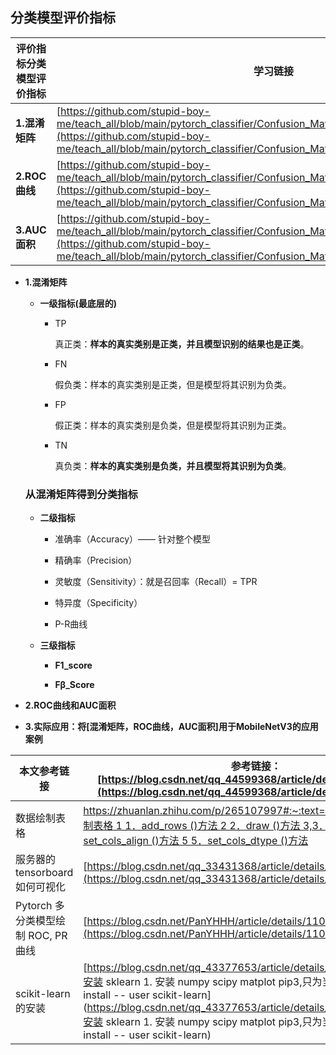 ## 分类模型评价指标

|评价指标分类模型评价指标|学习链接|
|-|-|
|**1.混淆矩阵**|[https://github.com/stupid-boy-me/teach_all/blob/main/pytorch_classifier/Confusion_Matrix/docs/1.Confusion_MAatrix.md](https://github.com/stupid-boy-me/teach_all/blob/main/pytorch_classifier/Confusion_Matrix/docs/1.Confusion_MAatrix.md)|
|**2.ROC曲线**|[https://github.com/stupid-boy-me/teach_all/blob/main/pytorch_classifier/Confusion_Matrix/docs/2.ROC_AOU.md](https://github.com/stupid-boy-me/teach_all/blob/main/pytorch_classifier/Confusion_Matrix/docs/2.ROC_AOU.md)|
|**3.AUC面积**|[https://github.com/stupid-boy-me/teach_all/blob/main/pytorch_classifier/Confusion_Matrix/docs/2.ROC_AOU.md](https://github.com/stupid-boy-me/teach_all/blob/main/pytorch_classifier/Confusion_Matrix/docs/2.ROC_AOU.md)|


- **1.混淆矩阵**

  - **一级指标(最底层的)**

    - TP

      真正类：**样本的真实类别是正类，并且模型识别的结果也是正类**。

    - FN

      假负类：样本的真实类别是正类，但是模型将其识别为负类。

    - FP

      假正类：样本的真实类别是负类，但是模型将其识别为正类。

    - TN

      真负类：**样本的真实类别是负类，并且模型将其识别为负类**。

  ### 从混淆矩阵得到分类指标

  - **二级指标**

    - 准确率（Accuracy）—— 针对整个模型

    - 精确率（Precision）

    - 灵敏度（Sensitivity）：就是召回率（Recall）= TPR

    - 特异度（Specificity）

    - P-R曲线

  - **三级指标**

    - **F1_score** 

    - **Fβ_Score**

- **2.ROC曲线和AUC面积**

- **3.实际应用：将[混淆矩阵，ROC曲线，AUC面积]用于MobileNetV3的应用案例**

|本文参考链接|参考链接：[https://blog.csdn.net/qq_44599368/article/details/121082272](https://blog.csdn.net/qq_44599368/article/details/121082272)|
|-|-|
|数据绘制表格|[https://zhuanlan.zhihu.com/p/265107997#:~:text=Python为输出的数据绘制表格 1 1．add_rows ()方法 2 2．draw ()方法 3,3．header ()方法 4 4．set_cols_align ()方法 5 5．set_cols_dtype ()方法](https://zhuanlan.zhihu.com/p/265107997#:~:text=Python为输出的数据绘制表格 )|
|服务器的tensorboard如何可视化|[https://blog.csdn.net/qq_33431368/article/details/121943102](https://blog.csdn.net/qq_33431368/article/details/121943102)|
|Pytorch 多分类模型绘制 ROC, PR 曲线|[https://blog.csdn.net/PanYHHH/article/details/110741286](https://blog.csdn.net/PanYHHH/article/details/110741286)|
|scikit-learn的安装|[https://blog.csdn.net/qq_43377653/article/details/127580666#:~:text=安装 sklearn 1. 安装 numpy scipy matplot pip3,只为当前用户 安装 ： pip3 install -- user scikit-learn](https://blog.csdn.net/qq_43377653/article/details/127580666#:~:text=安装 sklearn 1. 安装 numpy scipy matplot pip3,只为当前用户 安装 ： pip3 install -- user scikit-learn)|
